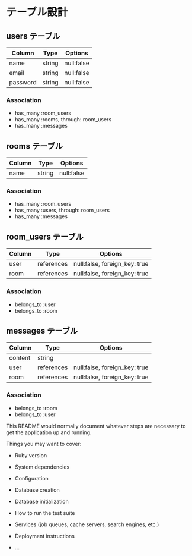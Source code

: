 # テーブル設計

## users テーブル

| Column   | Type   | Options     |
| -------- | ----   | ----------- |
| name     | string | null:false  |
| email    | string | null:false  |
| password | string | null:false  |

### Association

- has_many :room_users
- has_many :rooms, through: room_users
- has_many :messages

## rooms テーブル

| Column   | Type   | Options     |
| -------- | ------ | ----------- |
| name     | string | null:false  |

### Association

- has_many :room_users
- has_many :users, through: room_users
- has_many :messages

## room_users テーブル

| Column   | Type       | Options                       |
| -------- | ---------- | ----------------------------- | 
| user     | references | null:false, foreign_key: true |
| room     | references | null:false, foreign_key: true |

### Association

- belongs_to :user
- belongs_to :room

## messages テーブル

| Column   | Type       | Options                       |
| -------- | ---------- | ----------------------------- |
| content  | string     |                               |
| user     | references | null:false, foreign_key: true |
| room     | references | null:false, foreign_key: true |

### Association

- belongs_to :room
- belongs_to :user

This README would normally document whatever steps are necessary to get the
application up and running.

Things you may want to cover:

* Ruby version

* System dependencies

* Configuration

* Database creation

* Database initialization

* How to run the test suite

* Services (job queues, cache servers, search engines, etc.)

* Deployment instructions

* ...
